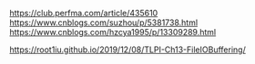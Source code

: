 

https://club.perfma.com/article/435610
https://www.cnblogs.com/suzhou/p/5381738.html
https://www.cnblogs.com/hzcya1995/p/13309289.html

https://root1iu.github.io/2019/12/08/TLPI-Ch13-FileIOBuffering/
